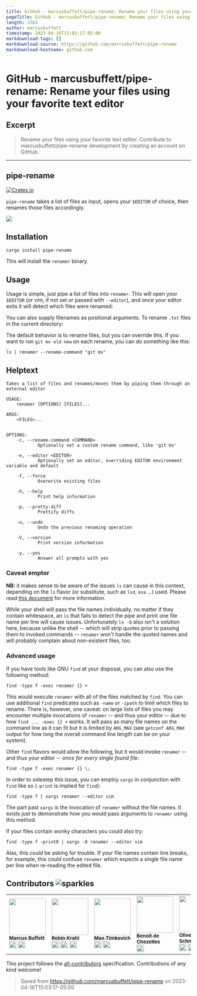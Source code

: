 ```yaml
---
title: GitHub - marcusbuffett/pipe-rename: Rename your files using your favorite text editor
pageTitle: GitHub - marcusbuffett/pipe-rename: Rename your files using your favorite text editor
length: 3763
author: marcusbuffett
timestamp: 2023-04-16T15:03:17-05:00
markdownload-tags: []
markdownload-source: https://github.com/marcusbuffett/pipe-rename
markdownload-hostname: github.com
---
```


# GitHub - marcusbuffett/pipe-rename: Rename your files using your favorite text editor

## Excerpt
> Rename your files using your favorite text editor. Contribute to marcusbuffett/pipe-rename development by creating an account on GitHub.

---
## pipe-rename

[![Crates.io][fig1]](https://crates.io/crates/pipe-rename)

`pipe-rename` takes a list of files as input, opens your `$EDITOR` of choice, then renames those files accordingly.

[![][fig2]](https://github.com/marcusbuffett/pipe-rename/blob/master/renamer.gif)

## Installation

`cargo install pipe-rename`

This will install the `renamer` binary.

## Usage

Usage is simple, just pipe a list of files into `renamer`. This will open your `$EDITOR` (or vim, if not set or passed with `--editor`), and once your editor exits it will detect which files were renamed:

You can also supply filenames as positional arguments. To rename `.txt` files in the current directory:

The default behavior is to rename files, but you can override this. If you want to run `git mv old new` on each rename, you can do something like this:

```shell
ls | renamer --rename-command "git mv"
```

## Helptext

```
Takes a list of files and renames/moves them by piping them through an external editor

USAGE:
    renamer [OPTIONS] [FILES]...

ARGS:
    <FILES>...


OPTIONS:
    -c, --rename-command <COMMAND>
            Optionally set a custom rename command, like 'git mv'

    -e, --editor <EDITOR>
            Optionally set an editor, overriding EDITOR environment variable and default

    -f, --force
            Overwrite existing files

    -h, --help
            Print help information

    -p, --pretty-diff
            Prettify diffs

    -u, --undo
            Undo the previous renaming operation

    -V, --version
            Print version information

    -y, --yes
            Answer all prompts with yes
```

### Caveat emptor

**NB:** it makes sense to be aware of the issues `ls` can cause in this context, depending on the `ls` flavor (or substitute, such as `lsd`, `exa` ...) used. Please read [this document](https://web.archive.org/web/20230102124738/http://mywiki.wooledge.org/ParsingLs) for more information.

While your shell will pass the file names individually, no matter if they contain whitespace, an `ls` that fails to detect the pipe and print one file name per line will cause issues. Unfortunately `ls -Q` also isn't a solution here, because unlike the shell -- which will strip quotes prior to passing them to invoked commands -- `renamer` won't handle the quoted names and will probably complain about non-existent files, too.

### Advanced usage

If you have tools like GNU `find` at your disposal, you can also use the following method:

```shell
find -type f -exec renamer {} +
```

This would execute `renamer` with all of the files matched by `find`. You can use additional `find` predicates such as `-name` or `-ipath` to limit which files to rename. There is, however, one caveat: on large lists of files you may encounter multiple invocations of `renamer` -- and thus your editor -- due to how `find ... -exec {} +` works. It will pass as many file names on the command line as it can fit but it is limited by `ARG_MAX` (see `getconf ARG_MAX` output for how long the overall command line length can be on your system).

Other `find` flavors would allow the following, but it would invoke `renamer` -- and thus your editor -- _once for every single found file_:

```shell
find -type f -exec renamer {} \;
```

In order to sidestep this issue, you can employ `xargs` in conjunction with `find` like so (`-print` is implied for `find`):

```
find -type f | xargs renamer --editor vim
```

The part past `xargs` is the invocation of `renamer` without the file names. It exists just to demonstrate how you would pass arguments to `renamer` using this method.

If your files contain wonky characters you could also try:

```
find -type f -print0 | xargs -0 renamer --editor vim
```

Alas, this could be asking for trouble. If your file names contain line breaks, for example, this could confuse `renamer` which expects a single file name per line when re-reading the edited file.

## Contributors ![sparkles][fig3]

<table><tbody><tr><td><a href="https://mbuffett.com/" rel="nofollow"><img src="https://avatars3.githubusercontent.com/u/1834328?v=4?s=100" alt="" width="100px;"><br><sub><b>Marcus Buffett</b></sub></a><br><a href="https://github.com/marcusbuffett/pipe-rename#ideas-marcusbuffett" title="Ideas, Planning, &amp; Feedback"><g-emoji alias="thinking" fallback-src="https://github.githubassets.com/images/icons/emoji/unicode/1f914.png"><img alt="thinking" src="https://github.githubassets.com/images/icons/emoji/unicode/1f914.png" width="20" height="20"></g-emoji></a> <a href="https://github.com/marcusbuffett/pipe-rename/commits?author=marcusbuffett" title="Code"><g-emoji alias="computer" fallback-src="https://github.githubassets.com/images/icons/emoji/unicode/1f4bb.png"><img alt="computer" src="https://github.githubassets.com/images/icons/emoji/unicode/1f4bb.png" width="20" height="20"></g-emoji></a></td><td><a href="https://git.ireas.org/" rel="nofollow"><img src="https://avatars2.githubusercontent.com/u/165115?v=4?s=100" alt="" width="100px;"><br><sub><b>Robin Krahl</b></sub></a><br><a href="https://github.com/marcusbuffett/pipe-rename#ideas-robinkrahl" title="Ideas, Planning, &amp; Feedback"><g-emoji alias="thinking" fallback-src="https://github.githubassets.com/images/icons/emoji/unicode/1f914.png"><img alt="thinking" src="https://github.githubassets.com/images/icons/emoji/unicode/1f914.png" width="20" height="20"></g-emoji></a> <a href="https://github.com/marcusbuffett/pipe-rename/commits?author=robinkrahl" title="Code"><g-emoji alias="computer" fallback-src="https://github.githubassets.com/images/icons/emoji/unicode/1f4bb.png"><img alt="computer" src="https://github.githubassets.com/images/icons/emoji/unicode/1f4bb.png" width="20" height="20"></g-emoji></a> <a href="https://github.com/marcusbuffett/pipe-rename/issues?q=author%3Arobinkrahl" title="Bug reports"><g-emoji alias="bug" fallback-src="https://github.githubassets.com/images/icons/emoji/unicode/1f41b.png"><img alt="bug" src="https://github.githubassets.com/images/icons/emoji/unicode/1f41b.png" width="20" height="20"></g-emoji></a></td><td><a href="https://timkovi.ch/" rel="nofollow"><img src="https://avatars.githubusercontent.com/u/651077?v=4?s=100" alt="" width="100px;"><br><sub><b>Max Timkovich</b></sub></a><br><a href="https://github.com/marcusbuffett/pipe-rename#ideas-mtimkovich" title="Ideas, Planning, &amp; Feedback"><g-emoji alias="thinking" fallback-src="https://github.githubassets.com/images/icons/emoji/unicode/1f914.png"><img alt="thinking" src="https://github.githubassets.com/images/icons/emoji/unicode/1f914.png" width="20" height="20"></g-emoji></a> <a href="https://github.com/marcusbuffett/pipe-rename/commits?author=mtimkovich" title="Code"><g-emoji alias="computer" fallback-src="https://github.githubassets.com/images/icons/emoji/unicode/1f4bb.png"><img alt="computer" src="https://github.githubassets.com/images/icons/emoji/unicode/1f4bb.png" width="20" height="20"></g-emoji></a></td><td><a href="https://github.com/bew"><img src="https://avatars.githubusercontent.com/u/9730330?v=4?s=100" alt="" width="100px;"><br><sub><b>Benoit de Chezelles</b></sub></a><br><a href="https://github.com/marcusbuffett/pipe-rename#ideas-bew" title="Ideas, Planning, &amp; Feedback"><g-emoji alias="thinking" fallback-src="https://github.githubassets.com/images/icons/emoji/unicode/1f914.png"><img alt="thinking" src="https://github.githubassets.com/images/icons/emoji/unicode/1f914.png" width="20" height="20"></g-emoji></a></td><td><a href="https://assarbad.net/" rel="nofollow"><img src="https://avatars.githubusercontent.com/u/3238620?v=4?s=100" alt="" width="100px;"><br><sub><b>Oliver Schneider</b></sub></a><br><a href="https://github.com/marcusbuffett/pipe-rename#ideas-assarbad" title="Ideas, Planning, &amp; Feedback"><g-emoji alias="thinking" fallback-src="https://github.githubassets.com/images/icons/emoji/unicode/1f914.png"><img alt="thinking" src="https://github.githubassets.com/images/icons/emoji/unicode/1f914.png" width="20" height="20"></g-emoji></a> <a href="https://github.com/marcusbuffett/pipe-rename/commits?author=assarbad" title="Code"><g-emoji alias="computer" fallback-src="https://github.githubassets.com/images/icons/emoji/unicode/1f4bb.png"><img alt="computer" src="https://github.githubassets.com/images/icons/emoji/unicode/1f4bb.png" width="20" height="20"></g-emoji></a></td></tr></tbody></table>

This project follows the [all-contributors](https://github.com/all-contributors/all-contributors) specification. Contributions of any kind welcome!

[fig1]: https://camo.githubusercontent.com/fcf06859c2bbb059f93c18e64e8c22b3586493cdf61a8c62e88aecb943f11f64/68747470733a2f2f696d672e736869656c64732e696f2f6372617465732f762f706970652d72656e616d65
[fig2]: https://github.com/marcusbuffett/pipe-rename/raw/master/renamer.gif
[fig3]: https://github.githubassets.com/images/icons/emoji/unicode/2728.png
[fig4]: https://avatars3.githubusercontent.com/u/1834328?v=4?s=100
[fig5]: https://github.githubassets.com/images/icons/emoji/unicode/1f914.png
[fig6]: https://github.githubassets.com/images/icons/emoji/unicode/1f4bb.png
[fig7]: https://avatars2.githubusercontent.com/u/165115?v=4?s=100
[fig8]: https://github.githubassets.com/images/icons/emoji/unicode/1f914.png
[fig9]: https://github.githubassets.com/images/icons/emoji/unicode/1f4bb.png
[fig10]: https://github.githubassets.com/images/icons/emoji/unicode/1f41b.png
[fig11]: https://avatars.githubusercontent.com/u/651077?v=4?s=100
[fig12]: https://github.githubassets.com/images/icons/emoji/unicode/1f914.png
[fig13]: https://github.githubassets.com/images/icons/emoji/unicode/1f4bb.png
[fig14]: https://avatars.githubusercontent.com/u/9730330?v=4?s=100
[fig15]: https://github.githubassets.com/images/icons/emoji/unicode/1f914.png
[fig16]: https://avatars.githubusercontent.com/u/3238620?v=4?s=100
[fig17]: https://github.githubassets.com/images/icons/emoji/unicode/1f914.png
[fig18]: https://github.githubassets.com/images/icons/emoji/unicode/1f4bb.png

> Saved from https://github.com/marcusbuffett/pipe-rename on 2023-04-16T15:03:17-05:00